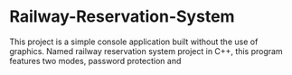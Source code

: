 # Railway-Reservation-System
This project is a simple console application built without the use of graphics. Named railway reservation system project in C++, this program features two modes, password protection and 